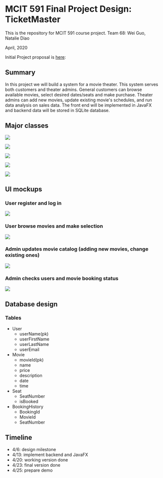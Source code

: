 # MCIT 591 Final Project Design: TicketMaster
This is the repository for MCIT 591 course project.
Team 68: Wei Guo, Natalie Diao

April, 2020

Initial Project proposal is [here](https://docs.google.com/document/d/1Vvbymm1ysKuXr427TXe41Lkge4SAd6OOTfM8U_SosO8/edit#): 


## Summary
In this project we will build a system for a movie theater. This system serves both customers and theater admins. General customers can browse available movies, select desired dates/seats and make purchase. Theater admins can add new movies, update existing movie's schedules, and run data analysis on sales data. The front end will be implemented in JavaFX and backend data will be stored in SQLite database.

## Major classes
![](media\crc_cards\movie-user-seat.png)

![](media\crc_cards\movie.png)

![](media\crc_cards\add-moviecontroller.png)

![](media\crc_cards\profile-controller.png)

![](media\crc_cards\show-bookshow-booking-history.png)


## UI mockups

### User register and log in

![](media\user_register_log_in.png)

### User browse movies and make selection
![](media\browse_select_order.png)

### Admin updates movie catalog (adding new movies, change existing ones)
![](media\update_movies.png)

### Admin checks users and movie booking status
![](media\check_users_and_booking_status.png)

## Database design
### Tables
- User
	- userName(pk)
	- userFirstName
	- userLastName
	- userEmail
- Movie
	- movieId(pk)
    - name
    - price
    - description
    - date
    - time
- Seat
	- SeatNumber
	- isBooked
- BookingHistory
	- BookingId
	- MovieId
	- SeatNumber

## Timeline
- 4/6: design milestone
- 4/13: implement backend and JavaFX
- 4/20: working version done
- 4/23: final version done
- 4/25: prepare demo





